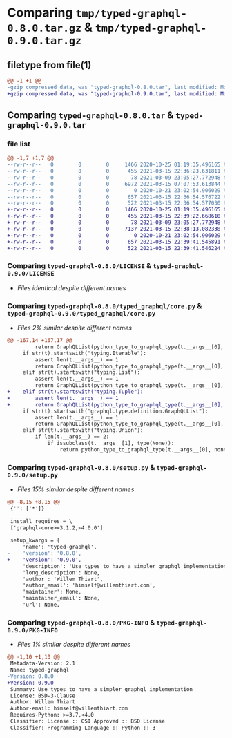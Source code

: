 # Comparing `tmp/typed-graphql-0.8.0.tar.gz` & `tmp/typed-graphql-0.9.0.tar.gz`

## filetype from file(1)

```diff
@@ -1 +1 @@
-gzip compressed data, was "typed-graphql-0.8.0.tar", last modified: Mon Mar 15 22:36:54 2021, max compression
+gzip compressed data, was "typed-graphql-0.9.0.tar", last modified: Mon Mar 15 22:39:41 2021, max compression
```

## Comparing `typed-graphql-0.8.0.tar` & `typed-graphql-0.9.0.tar`

### file list

```diff
@@ -1,7 +1,7 @@
--rw-r--r--   0        0        0     1466 2020-10-25 01:19:35.496165 typed-graphql-0.8.0/LICENSE
--rw-r--r--   0        0        0      455 2021-03-15 22:36:23.631811 typed-graphql-0.8.0/pyproject.toml
--rw-r--r--   0        0        0       78 2021-03-09 23:05:27.772948 typed-graphql-0.8.0/typed_graphql/__init__.py
--rw-r--r--   0        0        0     6972 2021-03-15 07:07:53.613844 typed-graphql-0.8.0/typed_graphql/core.py
--rw-r--r--   0        0        0        0 2020-10-21 23:02:54.906029 typed-graphql-0.8.0/typed_graphql/py.typed
--rw-r--r--   0        0        0      657 2021-03-15 22:36:54.576722 typed-graphql-0.8.0/setup.py
--rw-r--r--   0        0        0      522 2021-03-15 22:36:54.577030 typed-graphql-0.8.0/PKG-INFO
+-rw-r--r--   0        0        0     1466 2020-10-25 01:19:35.496165 typed-graphql-0.9.0/LICENSE
+-rw-r--r--   0        0        0      455 2021-03-15 22:39:22.668610 typed-graphql-0.9.0/pyproject.toml
+-rw-r--r--   0        0        0       78 2021-03-09 23:05:27.772948 typed-graphql-0.9.0/typed_graphql/__init__.py
+-rw-r--r--   0        0        0     7137 2021-03-15 22:38:13.082338 typed-graphql-0.9.0/typed_graphql/core.py
+-rw-r--r--   0        0        0        0 2020-10-21 23:02:54.906029 typed-graphql-0.9.0/typed_graphql/py.typed
+-rw-r--r--   0        0        0      657 2021-03-15 22:39:41.545891 typed-graphql-0.9.0/setup.py
+-rw-r--r--   0        0        0      522 2021-03-15 22:39:41.546224 typed-graphql-0.9.0/PKG-INFO
```

### Comparing `typed-graphql-0.8.0/LICENSE` & `typed-graphql-0.9.0/LICENSE`

 * *Files identical despite different names*

### Comparing `typed-graphql-0.8.0/typed_graphql/core.py` & `typed-graphql-0.9.0/typed_graphql/core.py`

 * *Files 2% similar despite different names*

```diff
@@ -167,14 +167,17 @@
         return GraphQLList(python_type_to_graphql_type(t.__args__[0], nonnull=True))
     if str(t).startswith("typing.Iterable"):
         assert len(t.__args__) == 1
         return GraphQLList(python_type_to_graphql_type(t.__args__[0], nonnull=True))
     elif str(t).startswith("typing.List"):
         assert len(t.__args__) == 1
         return GraphQLList(python_type_to_graphql_type(t.__args__[0], nonnull=True))
+    elif str(t).startswith("typing.Tuple"):
+        assert len(t.__args__) == 1
+        return GraphQLList(python_type_to_graphql_type(t.__args__[0], nonnull=True))
     if str(t).startswith("graphql.type.definition.GraphQLList"):
         assert len(t.__args__) == 1
         return GraphQLList(python_type_to_graphql_type(t.__args__[0], nonnull=True))
     elif str(t).startswith("typing.Union"):
         if len(t.__args__) == 2:
             if issubclass(t.__args__[1], type(None)):
                 return python_type_to_graphql_type(t.__args__[0], nonnull=False)
```

### Comparing `typed-graphql-0.8.0/setup.py` & `typed-graphql-0.9.0/setup.py`

 * *Files 15% similar despite different names*

```diff
@@ -8,15 +8,15 @@
 {'': ['*']}
 
 install_requires = \
 ['graphql-core>=3.1.2,<4.0.0']
 
 setup_kwargs = {
     'name': 'typed-graphql',
-    'version': '0.8.0',
+    'version': '0.9.0',
     'description': 'Use types to have a simpler graphql implementation',
     'long_description': None,
     'author': 'Willem Thiart',
     'author_email': 'himself@willemthiart.com',
     'maintainer': None,
     'maintainer_email': None,
     'url': None,
```

### Comparing `typed-graphql-0.8.0/PKG-INFO` & `typed-graphql-0.9.0/PKG-INFO`

 * *Files 1% similar despite different names*

```diff
@@ -1,10 +1,10 @@
 Metadata-Version: 2.1
 Name: typed-graphql
-Version: 0.8.0
+Version: 0.9.0
 Summary: Use types to have a simpler graphql implementation
 License: BSD-3-Clause
 Author: Willem Thiart
 Author-email: himself@willemthiart.com
 Requires-Python: >=3.7,<4.0
 Classifier: License :: OSI Approved :: BSD License
 Classifier: Programming Language :: Python :: 3
```

